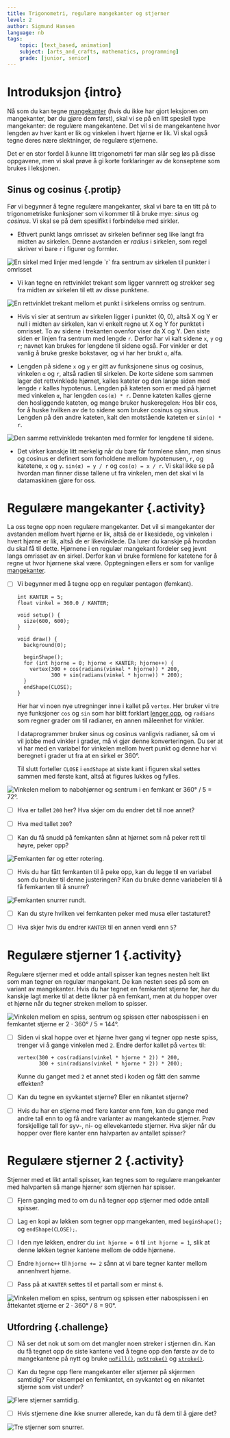 ```yaml
---
title: Trigonometri, regulære mangekanter og stjerner
level: 2
author: Sigmund Hansen
language: nb
tags:
    topic: [text_based, animation]
    subject: [arts_and_crafts, mathematics, programming]
    grade: [junior, senior]
---
```


# Introduksjon {intro}

Nå som du kan tegne [mangekanter](../mangekanter/mangekanter.html)
(hvis du ikke har gjort leksjonen om mangekanter, bør du gjøre dem
først), skal vi se på en litt spesiell type mangekanter: de regulære
mangekantene. Det vil si de mangekantene hvor lengden av hver kant er
lik og vinkelen i hvert hjørne er lik. Vi skal også tegne deres nære
slektninger, de regulære stjernene.

Det er en stor fordel å kunne litt trigonometri før man slår seg løs
på disse oppgavene, men vi skal prøve å gi korte forklaringer av de
konseptene som brukes i leksjonen.

## Sinus og cosinus {.protip}

Før vi begynner å tegne regulære mangekanter, skal vi bare ta en
titt på to trigonometriske funksjoner som vi kommer til å bruke mye:
*sinus* og *cosinus*. Vi skal se på dem spesifikt i forbindelse med
sirkler.

+ Ethvert punkt langs omrisset av sirkelen befinner seg like langt fra
  midten av sirkelen. Denne avstanden er *radius* i sirkelen, som regel
  skriver vi bare `r` i figurer og formler.

![](SirkelRadius.png "En sirkel med linjer med lengde `r` fra sentrum av sirkelen til punkter i omrisset")

+ Vi kan tegne en rettvinklet trekant som ligger vannrett og strekker
  seg fra midten av sirkelen til ett av disse punktene.

![](RettvinkletTrekantSirkel.png "En rettvinklet trekant mellom et punkt i sirkelens omriss og sentrum.")

+ Hvis vi sier at sentrum av sirkelen ligger i punktet (0, 0), altså X
  og Y er null i midten av sirkelen, kan vi enkelt regne ut X og Y for
  punktet i omrisset. To av sidene i trekanten ovenfor viser da X og
  Y. Den siste siden er linjen fra sentrum med lengde `r`. Derfor har vi
  kalt sidene `x`, `y` og `r`; navnet kan brukes for lengdene til
  sidene også. For vinkler er det vanlig å bruke greske bokstaver, og vi
  har her brukt `α`, alfa.

+ Lengden på sidene `x` og `y` er gitt av funksjonene sinus og
  cosinus, vinkelen `α` og `r`, altså radien til sirkelen. De korte
  sidene som sammen lager det rettvinklede hjørnet, kalles kateter og
  den lange siden med lengde `r` kalles hypotenus. Lengden på kateten
  som er med på hjørnet med vinkelen `α`, har lengden `cos(α) *
  r`. Denne kateten kalles gjerne den hosliggende kateten, og mange
  bruker huskeregelen: Hos blir cos, for å huske hvilken av de to
  sidene som bruker cosinus og sinus. Lengden på den andre kateten,
  kalt den motstående kateten er `sin(α) * r`.

![](TrekantSiderSirkel.png "Den samme rettvinklede trekanten med formler for lengdene til sidene.")

+ Det virker kanskje litt merkelig når du bare får formlene sånn, men
  sinus og cosinus er definert som forholdene mellom hypotenusen, `r`,
  og katetene, `x` og `y`. `sin(α) = y / r` og `cos(α) = x / r`. Vi
  skal ikke se på hvordan man finner disse tallene ut fra vinkelen,
  men det skal vi la datamaskinen gjøre for oss.

# Regulære mangekanter {.activity}

La oss tegne opp noen regulære mangekanter. Det vil si mangekanter der
avstanden mellom hvert hjørne er lik, altså de er likesidede, og
vinkelen i hvert hjørne er lik, altså de er likevinklede. Da lurer du
kanskje på hvordan du skal få til dette. Hjørnene i en regulær
mangekant fordeler seg jevnt langs omrisset av en sirkel. Derfor kan
vi bruke formlene for katetene for å regne ut hvor hjørnene skal
være. Opptegningen ellers er som for vanlige
[mangekanter](../mangekanter/mangekanter.html).

- [ ] Vi begynner med å tegne opp en regulær pentagon (femkant).

  ```processing
  int KANTER = 5;
  float vinkel = 360.0 / KANTER;

  void setup() {
    size(600, 600);
  }

  void draw() {
    background(0);

    beginShape();
    for (int hjorne = 0; hjorne < KANTER; hjorne++) {
      vertex(300 + cos(radians(vinkel * hjorne)) * 200,
             300 + sin(radians(vinkel * hjorne)) * 200);
    }
    endShape(CLOSE);
  }
  ```

  Her har vi noen nye utregninger inne i kallet på `vertex`. Her
  bruker vi tre nye funksjoner `cos` og `sin` som har blitt forklart
  [lenger opp](#sinus-og-cosinus), og `radians` som regner grader om til radianer, en
  annen måleenhet for vinkler.

  I dataprogrammer bruker sinus og cosinus vanligvis radianer, så om vi vil jobbe med vinkler i grader,
  må vi gjør denne konverteringen. Du ser at vi har med en variabel
  for vinkelen mellom hvert punkt og denne har vi beregnet i grader ut
  fra at en sirkel er 360°.

  Til slutt forteller `CLOSE` i `endShape` at siste kant i figuren skal settes sammen med første kant, altså at figures lukkes og fylles.


![](Femkant.png "Vinkelen mellom to nabohjørner og sentrum i en femkant er 360° / 5 = 72°.")

- [ ] Hva er tallet `200` her? Hva skjer om du endrer det til noe annet?

- [ ] Hva med tallet `300`?

- [ ] Kan du få snudd på femkanten sånn at hjørnet som nå peker rett til
  høyre, peker opp?

![](FemkantRotering.png "Femkanten før og etter rotering.")

- [ ] Hvis du har fått femkanten til å peke opp, kan du legge til en
  variabel som du bruker til denne justeringen? Kan du bruke denne
  variabelen til å få femkanten til å snurre?

![](FemkantSnurrer.gif "Femkanten snurrer rundt.")

- [ ] Kan du styre hvilken vei femkanten peker med musa eller tastaturet?

- [ ] Hva skjer hvis du endrer `KANTER` til en annen verdi enn `5`?

# Regulære stjerner 1 {.activity}

Regulære stjerner med et odde antall spisser kan tegnes nesten helt
likt som man tegner en regulær mangekant. De kan nesten sees på som en
variant av mangekanter. Hvis du har tegnet en femkantet stjerne før,
har du kanskje lagt merke til at dette likner på en femkant, men at du
hopper over et hjørne når du tegner streken mellom to spisser.

![](Pentagram.png "Vinkelen mellom en spiss, sentrum og spissen etter nabospissen i en femkantet stjerne er 2 · 360° / 5 = 144°.")

- [ ] Siden vi skal hoppe over et hjørne hver gang vi tegner opp neste
  spiss, trenger vi å gange vinkelen med `2`. Endre derfor kallet på
  `vertex` til:

  ```processing
  vertex(300 + cos(radians(vinkel * hjorne * 2)) * 200,
         300 + sin(radians(vinkel * hjorne * 2)) * 200);
  ```

  Kunne du ganget med `2` et annet sted i koden og fått den samme
  effekten?

- [ ] Kan du tegne en syvkantet stjerne? Eller en nikantet stjerne?

- [ ] Hvis du har en stjerne med flere kanter enn fem, kan du gange med
  andre tall enn to og få andre varianter av mangekantede
  stjerner. Prøv forskjellige tall for syv-, ni- og ellevekantede
  stjerner. Hva skjer når du hopper over flere kanter enn halvparten
  av antallet spisser?

# Regulære stjerner 2 {.activity}

Stjerner med et likt antall spisser, kan tegnes som to regulære
mangekanter med halvparten så mange hjørner som stjernen har
spisser.

- [ ] Fjern ganging med to om du nå tegner opp stjerner med odde antall
  spisser.

- [ ] Lag en kopi av løkken som tegner opp mangekanten, med `beginShape();`
  og `endShape(CLOSE);`.

- [ ] I den nye løkken, endrer du `int hjorne = 0` til `int hjorne = 1`,
  slik at denne løkken tegner kantene mellom de odde hjørnene.

- [ ] Endre `hjorne++` til `hjorne += 2` sånn at vi bare tegner kanter
  mellom annenhvert hjørne.

- [ ] Pass på at `KANTER` settes til et partall som er minst `6`.

![](Oktagram.png "Vinkelen mellom en spiss, sentrum og spissen etter nabospissen i en åttekantet stjerne er 2 · 360° / 8 = 90°.")

## Utfordring {.challenge}

- [ ] Nå ser det nok ut som om det mangler noen streker i stjernen
  din. Kan du få tegnet opp de siste kantene ved å tegne opp den første
  av de to mangekantene på nytt og bruke
  [`noFill()`](https://processing.org/reference/noFill_.html),
  [`noStroke()`](https://processing.org/reference/noStroke_.html) og
  [`stroke()`](https://processing.org/reference/stroke_.html).

- [ ] Kan du tegne opp flere mangekanter eller stjerner på skjermen
  samtidig? For eksempel en femkantet, en syvkantet og en nikantet
  stjerne som vist under?

![](FlereStjerner.png "Flere stjerner samtidig.")

- [ ] Hvis stjernene dine ikke snurrer allerede, kan du få dem til å gjøre
  det?

![](FlereStjernerSnurrer.gif "Tre stjerner som snurrer.")
